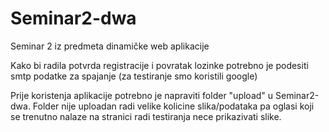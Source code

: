 Seminar2-dwa
============

Seminar 2 iz predmeta dinamičke web aplikacije

Kako bi radila potvrda registracije i povratak lozinke potrebno je podesiti smtp podatke za spajanje (za testiranje smo koristili google)

Prije koristenja aplikacije potrebno je napraviti folder "upload" u Seminar2-dwa. Folder nije uploadan radi velike kolicine slika/podataka pa oglasi koji se trenutno nalaze na stranici radi testiranja nece prikazivati slike.

